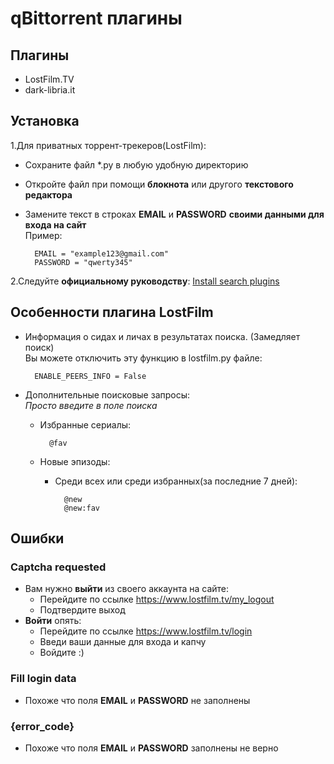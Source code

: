  # qBittorrent плагины

Плагины
-----------
* LostFilm.TV
* dark-libria.it

Установка
------------
1.Для приватных торрент-трекеров(LostFilm):
* Сохраните файл *.py в любую удобную директорию
* Откройте файл при помощи **блокнота** или другого **текстового редактора**
* Замените текст в строках **EMAIL** и **PASSWORD**  **своими данными для входа на сайт**<br>
Пример:

        EMAIL = "example123@gmail.com"
        PASSWORD = "qwerty345"

2.Следуйте **официальному руководству**: [Install search plugins](https://github.com/qbittorrent/search-plugins/wiki/Install-search-plugins)

Особенности плагина LostFilm
--------
* Информация о сидах и личах в результатах поиска. (Замедляет поиск)<br>
        Вы можете отключить эту функцию в lostfilm.py файле:

        ENABLE_PEERS_INFO = False

* Дополнительные поисковые запросы:<br>
*Просто введите в поле поиска*
    * Избранные сериалы:
        
            @fav

    * Новые эпизоды:
        * Среди всех или среди избранных(за последние 7 дней):
        
                @new
                @new:fav

Ошибки
------
### Captcha requested
* Вам нужно **выйти** из своего аккаунта на сайте:
    * Перейдите по ссылке https://www.lostfilm.tv/my_logout
    * Подтвердите выход
* **Войти** опять:
    * Перейдите по ссылке https://www.lostfilm.tv/login
    * Введи ваши данные для входа и капчу
    * Войдите :)

### Fill login data
* Похоже что поля **EMAIL** и **PASSWORD** не заполнены

### {error_code}
* Похоже что поля **EMAIL** и **PASSWORD** заполнены не верно
